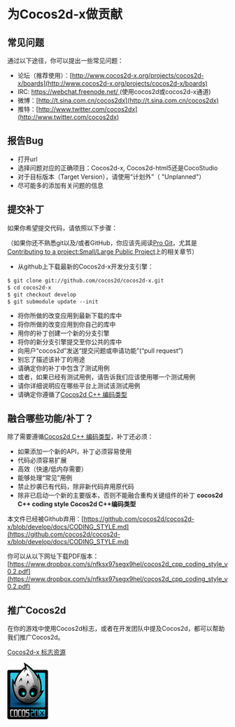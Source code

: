 # 为Cocos2d-x做贡献

## 常见问题

通过以下途径，你可以提出一些常见问题：
- 论坛（推荐使用）：[http://www.cocos2d-x.org/projects/cocos2d-x/boards](http://www.cocos2d-x.org/projects/cocos2d-x/boards)
- IRC: [https://webchat.freenode.net/ ](https://webchat.freenode.net/ )(使用cocos2d或cocos2d-x通道)
- 微博：[http://t.sina.com.cn/cocos2dx](http://t.sina.com.cn/cocos2dx)
- 推特：[http://www.twitter.com/cocos2dx](http://www.twitter.com/cocos2dx)

## 报告Bug

- 打开url
- 选择问题对应的正确项目：Cocos2d-x, Cocos2d-html5还是CocoStudio
- 对于目标版本（Target Version），请使用“计划外”（ "Unplanned"）
- 尽可能多的添加有关问题的信息

## 提交补丁

如果你希望提交代码，请依照以下步骤：

（如果你还不熟悉git以及/或者GitHub，你应该先阅读[Pro Git](http://progit.org/book/)，尤其是[Contributing to a project:Small/Large Public Project](http://progit.org/book/ch5-2.html#public_small_project)上的相关章节）
- 从github上下载最新的Cocos2d-x开发分支引擎：


```
$ git clone git://github.com/cocos2d/cocos2d-x.git
$ cd cocos2d-x
$ git checkout develop
$ git submodule update --init
```

- 将你所做的改变应用到最新下载的库中
- 将你所做的改变应用到你自己的库中
- 用你的补丁创建一个新的分支引擎
- 将你的新分支引擎提交至你公共的库中
- 向用户“cocos2d”发送“提交问题或申请功能”(“pull request”)
- 别忘了描述该补丁的用途
- 请确定你的补丁中包含了测试用例
- 或者，如果已经有测试用例，请告诉我们应该使用哪一个测试用例
- 请你详细说明应在哪些平台上测试该测试用例
- 请确定你遵循了[Cocos2d C++ 编码类型](http://www.cocos2d-x.org/wiki/Cocos2d_C++_Coding_Style)

## 融合哪些功能/补丁？

除了需要遵循[Cocos2d C++ 编码类型](http://www.cocos2d-x.org/wiki/Cocos2d_C++_Coding_Style)，补丁还必须：
- 如果添加一个新的API，补丁必须容易使用
- 代码必须容易扩展
- 高效（快速/低内存需要）
- 能够处理“常见”用例
- 禁止抄袭已有代码，除非新代码弃用原代码
- 除非已启动一个新的主要版本，否则不能融合重构关键组件的补丁
**cocos2d C++ coding style Cocos2d C++编码类型**

本文件已经被Github弃用：[https://github.com/cocos2d/cocos2d-x/blob/develop/docs/CODING_STYLE.md](https://github.com/cocos2d/cocos2d-x/blob/develop/docs/CODING_STYLE.md)

你可以从以下网址下载PDF版本：[https://www.dropbox.com/s/nfksx97segx9hel/cocos2d_cpp_coding_style_v0.2.pdf](https://www.dropbox.com/s/nfksx97segx9hel/cocos2d_cpp_coding_style_v0.2.pdf)


## 推广Cocos2d

在你的游戏中使用Cocos2d标志，或者在开发团队中提及Cocos2d，都可以帮助我们推广Cocos2d。

[Cocos2d-x 标志资源](http://www.cocos2d-x.org/wiki/Logo_Resources_of_Cocos2d-x)

![](./res/logo.png)

